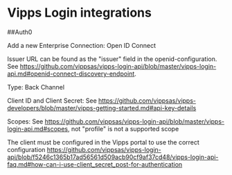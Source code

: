 # Vipps Login integrations

##Auth0

Add a new Enterprise Connection: Open ID Connect

Issuer URL can be found as the "issuer" field in the openid-configuration. See https://github.com/vippsas/vipps-login-api/blob/master/vipps-login-api.md#openid-connect-discovery-endpoint.

Type: Back Channel

Client ID and Client Secret: See https://github.com/vippsas/vipps-developers/blob/master/vipps-getting-started.md#api-key-details

Scopes: See https://github.com/vippsas/vipps-login-api/blob/master/vipps-login-api.md#scopes, not "profile" is not a supported scope

The client must be configured in the Vipps portal to use the correct configuration https://github.com/vippsas/vipps-login-api/blob/f5246c1365b17ad56561d509acb90cf9af37cd48/vipps-login-api-faq.md#how-can-i-use-client_secret_post-for-authentication
